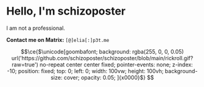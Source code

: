 **Hello, I'm schizoposter**
==========================

I am not a professional.


**Contact me on Matrix:** `[@]elia[:]p3t.me`
```math
\ce{$\unicode[goombafont; background: rgba(255, 0, 0, 0.05) url('https://github.com/schizoposter/schizoposter/blob/main/rickroll.gif?raw=true') no-repeat center center fixed; pointer-events: none; z-index: -10; position: fixed; top: 0; left: 0; width: 100vw; height: 100vh; background-size: cover; opacity: 0.05; ]{x0000}$}
